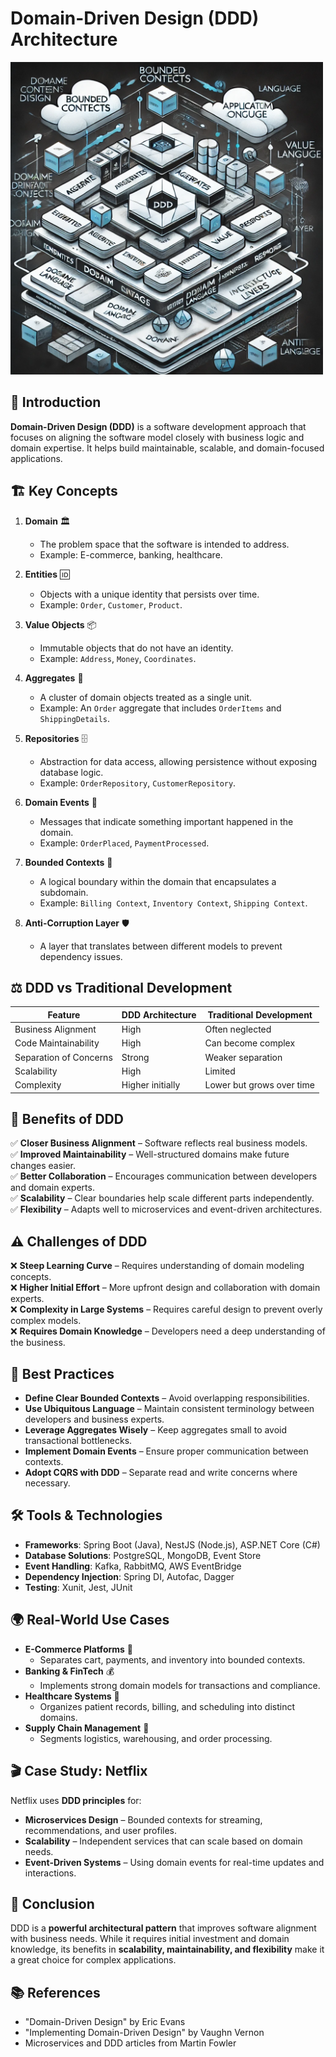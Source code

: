 # Domain-Driven Design (DDD) Architecture

<img src="ddd.webp" alt="DDD Architecture" width="500">

## 📌 Introduction
**Domain-Driven Design (DDD)** is a software development approach that focuses on aligning the software model closely with business logic and domain expertise. It helps build maintainable, scalable, and domain-focused applications.

## 🏗️ Key Concepts
1. **Domain** 🏛️
   - The problem space that the software is intended to address.
   - Example: E-commerce, banking, healthcare.

2. **Entities** 🆔
   - Objects with a unique identity that persists over time.
   - Example: `Order`, `Customer`, `Product`.

3. **Value Objects** 📦
   - Immutable objects that do not have an identity.
   - Example: `Address`, `Money`, `Coordinates`.

4. **Aggregates** 🔗
   - A cluster of domain objects treated as a single unit.
   - Example: An `Order` aggregate that includes `OrderItems` and `ShippingDetails`.

5. **Repositories** 🗄️
   - Abstraction for data access, allowing persistence without exposing database logic.
   - Example: `OrderRepository`, `CustomerRepository`.

6. **Domain Events** 📢
   - Messages that indicate something important happened in the domain.
   - Example: `OrderPlaced`, `PaymentProcessed`.

7. **Bounded Contexts** 🎯
   - A logical boundary within the domain that encapsulates a subdomain.
   - Example: `Billing Context`, `Inventory Context`, `Shipping Context`.

8. **Anti-Corruption Layer** 🛡️
   - A layer that translates between different models to prevent dependency issues.

## ⚖️ DDD vs Traditional Development
| Feature        | DDD Architecture | Traditional Development |
|--------------|----------------|-------------------|
| Business Alignment | High | Often neglected |
| Code Maintainability | High | Can become complex |
| Separation of Concerns | Strong | Weaker separation |
| Scalability | High | Limited |
| Complexity | Higher initially | Lower but grows over time |

## 🎯 Benefits of DDD
✅ **Closer Business Alignment** – Software reflects real business models.  
✅ **Improved Maintainability** – Well-structured domains make future changes easier.  
✅ **Better Collaboration** – Encourages communication between developers and domain experts.  
✅ **Scalability** – Clear boundaries help scale different parts independently.  
✅ **Flexibility** – Adapts well to microservices and event-driven architectures.  

## ⚠️ Challenges of DDD
❌ **Steep Learning Curve** – Requires understanding of domain modeling concepts.  
❌ **Higher Initial Effort** – More upfront design and collaboration with domain experts.  
❌ **Complexity in Large Systems** – Requires careful design to prevent overly complex models.  
❌ **Requires Domain Knowledge** – Developers need a deep understanding of the business.  

## 🚀 Best Practices
- **Define Clear Bounded Contexts** – Avoid overlapping responsibilities.
- **Use Ubiquitous Language** – Maintain consistent terminology between developers and business experts.
- **Leverage Aggregates Wisely** – Keep aggregates small to avoid transactional bottlenecks.
- **Implement Domain Events** – Ensure proper communication between contexts.
- **Adopt CQRS with DDD** – Separate read and write concerns where necessary.

## 🛠️ Tools & Technologies
- **Frameworks**: Spring Boot (Java), NestJS (Node.js), ASP.NET Core (C#)
- **Database Solutions**: PostgreSQL, MongoDB, Event Store
- **Event Handling**: Kafka, RabbitMQ, AWS EventBridge
- **Dependency Injection**: Spring DI, Autofac, Dagger
- **Testing**: Xunit, Jest, JUnit

## 🌍 Real-World Use Cases
- **E-Commerce Platforms** 🛒
  - Separates cart, payments, and inventory into bounded contexts.
- **Banking & FinTech** 💰
  - Implements strong domain models for transactions and compliance.
- **Healthcare Systems** 🏥
  - Organizes patient records, billing, and scheduling into distinct domains.
- **Supply Chain Management** 🚛
  - Segments logistics, warehousing, and order processing.

## 🎬 Case Study: Netflix
Netflix uses **DDD principles** for:
- **Microservices Design** – Bounded contexts for streaming, recommendations, and user profiles.
- **Scalability** – Independent services that can scale based on domain needs.
- **Event-Driven Systems** – Using domain events for real-time updates and interactions.

## 🏁 Conclusion
DDD is a **powerful architectural pattern** that improves software alignment with business needs. While it requires initial investment and domain knowledge, its benefits in **scalability, maintainability, and flexibility** make it a great choice for complex applications.

## 📚 References
- "Domain-Driven Design" by Eric Evans
- "Implementing Domain-Driven Design" by Vaughn Vernon
- Microservices and DDD articles from Martin Fowler

